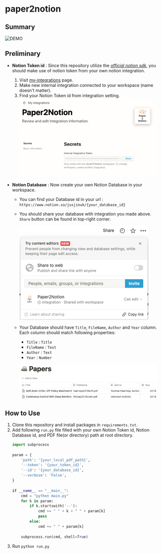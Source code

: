 # paper2notion

## Summary

![DEMO](./asset/demo.gif)

## Preliminary
-  **Notion Token id** : Since this repository utilize the [*official notion sdk*](https://github.com/ramnes/notion-sdk-py), you should make use of notion token from your own notion integration.
    1. Visit [my-integrations](https://www.notion.so/my-integrations) page.
    2. Make new internal integration connected to your workspace (name doesn't matter).
    3. Find your Notion Token id from integration setting.
    ![pic1](./asset/pic1.png)

-  **Notion Database** : Now create your own Notion Database in your workspace.
    - You can find your Database id in your url : `https://www.notion.so/jusjinuk/{your_database_id}`
    - You should share your database with integration you made above. `Share` button can be found in top-right corner.
        
        ![pic2](./asset/pic2.png)
    - Your Database should have `Title`, `FileName`, `Author` and `Year` column. Each column should match following properties:
        - `Title` : `Title`
        - `FileName` : `Text`
        - `Author` : `Text`
        - `Year` : `Number`

        ![pic3](./asset/pic3.png)

## How to Use

1. Clone this repository and install packages in `requirements.txt`.
2. Add following `run.py` file filled with your own Notion Token id, Notion Database id, and PDF file(or directory) path at root directory.
    ```python
    import subprocess

    param = {
        'path': '{your_local_pdf_path}',
        '--token': '{your_token_id}',
        '--id': '{your_database_id}',
        '--verbose': 'False',
    }

    if __name__ == "__main__":
        cmd = "python main.py"
        for k in param:
            if k.startswith('--'):
                cmd += " " + k + " " + param[k]
                pass
            else:
                cmd += " " + param[k]

        subprocess.run(cmd, shell=True)
    ```
3. Run `python run.py`